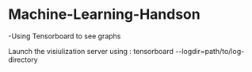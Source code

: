 # Machine-Learning-Handson


-Using Tensorboard to see graphs

Launch the visiulization server using :
    tensorboard --logdir=path/to/log-directory